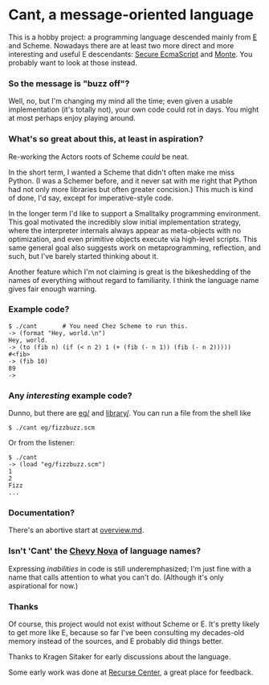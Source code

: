 # Cant, a message-oriented language

This is a hobby project: a programming language descended mainly from
[E](http://erights.org/) and Scheme. Nowadays there are at least two
more direct and more interesting and useful E descendants: [Secure
EcmaScript](https://github.com/Agoric/SES) and
[Monte](https://monte.readthedocs.io/en/latest/). You probably want to
look at those instead.

### So the message is "buzz off"?

Well, no, but I'm changing my mind all the time; even given a usable
implementation (it's totally not), your own code could rot in
days. You might at most perhaps enjoy playing around.

### What's so great about this, at least in aspiration?

Re-working the Actors roots of Scheme *could* be neat. 

In the short term, I wanted a Scheme that didn't often make me miss
Python. (I was a Schemer before, and it never sat with me right that
Python had not only more libraries but often greater concision.) This
much is kind of done, I'd say, except for imperative-style code.

In the longer term I'd like to support a Smalltalky programming
environment. This goal motivated the incredibly slow initial
implementation strategy, where the interpreter internals always appear
as meta-objects with no optimization, and even primitive objects
execute via high-level scripts. This same general goal also suggests
work on metaprogramming, reflection, and such, but I've barely started
thinking about it.

Another feature which I'm not claiming is great is the bikeshedding of
the names of everything without regard to familiarity. I think the
language name gives fair enough warning.

### Example code?

```
$ ./cant       # You need Chez Scheme to run this.
-> (format "Hey, world.\n")
Hey, world.
-> (to (fib n) (if (< n 2) 1 (+ (fib (- n 1)) (fib (- n 2)))))
#<fib>
-> (fib 10)
89
-> 
```

### Any *interesting* example code?

Dunno, but there are
[eg/](https://github.com/darius/cant/tree/master/eg) and
[library/](https://github.com/darius/cant/tree/master/library). You
can run a file from the shell like

```
$ ./cant eg/fizzbuzz.scm
```

Or from the listener:

```
$ ./cant
-> (load "eg/fizzbuzz.scm")
1
2
Fizz
...

```

### Documentation?

There's an abortive start at
[overview.md](https://github.com/darius/cant/blob/master/overview.md).

### Isn't 'Cant' the [Chevy Nova](https://www.snopes.com/fact-check/chevrolet-nova-name-spanish/) of language names?

Expressing *inabilities* in code is still underemphasized; I'm just
fine with a name that calls attention to what you can't do. (Although
it's only aspirational for now.)

### Thanks

Of course, this project would not exist without Scheme or E. It's
pretty likely to get more like E, because so far I've been consulting
my decades-old memory instead of the sources, and E probably did
things better.

Thanks to Kragen Sitaker for early discussions about the language.

Some early work was done at [Recurse Center](https://www.recurse.com),
a great place for feedback.
